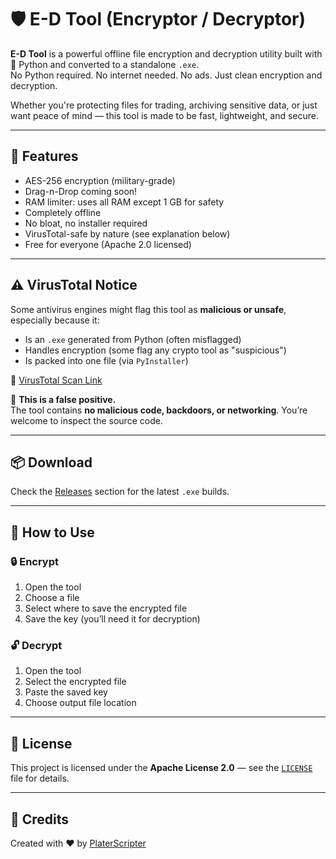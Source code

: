 # 🛡️ E-D Tool (Encryptor / Decryptor)

**E-D Tool** is a powerful offline file encryption and decryption utility built with 💙 Python and converted to a standalone `.exe`.  
No Python required. No internet needed. No ads. Just clean encryption and decryption.  

Whether you're protecting files for trading, archiving sensitive data, or just want peace of mind — this tool is made to be fast, lightweight, and secure.

---

## 🔐 Features

- AES-256 encryption (military-grade)
- Drag-n-Drop coming soon!
- RAM limiter: uses all RAM except 1 GB for safety
- Completely offline
- No bloat, no installer required
- VirusTotal-safe by nature (see explanation below)
- Free for everyone (Apache 2.0 licensed)

---

## ⚠️ VirusTotal Notice

Some antivirus engines might flag this tool as **malicious or unsafe**, especially because it:
- Is an `.exe` generated from Python (often misflagged)
- Handles encryption (some flag any crypto tool as "suspicious")
- Is packed into one file (via `PyInstaller`)

🔗 [VirusTotal Scan Link](https://www.virustotal.com/gui/file/6a4aba290b06b2e8bcb2e381cae9972aa78f708c9c907db8fccb87afc7ba8fc7)

📌 **This is a false positive.**  
The tool contains **no malicious code, backdoors, or networking**. You’re welcome to inspect the source code.

---

## 📦 Download

Check the [Releases](https://github.com/PlaterScripter/EncryptDecrypt-GUI/releases) section for the latest `.exe` builds.

---

## 🧠 How to Use

### 🔒 Encrypt
1. Open the tool
2. Choose a file
3. Select where to save the encrypted file
4. Save the key (you’ll need it for decryption)

### 🔓 Decrypt
1. Open the tool
2. Select the encrypted file
3. Paste the saved key
4. Choose output file location

---

## 🧾 License

This project is licensed under the **Apache License 2.0** — see the [`LICENSE`](./LICENSE) file for details.

---

## 💬 Credits

Created with ❤️ by [PlaterScripter](https://github.com/PlaterScripter)
